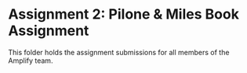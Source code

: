 # Assignment 2: Pilone & Miles Book Assignment
This folder holds the assignment submissions for all members of the Amplify team.